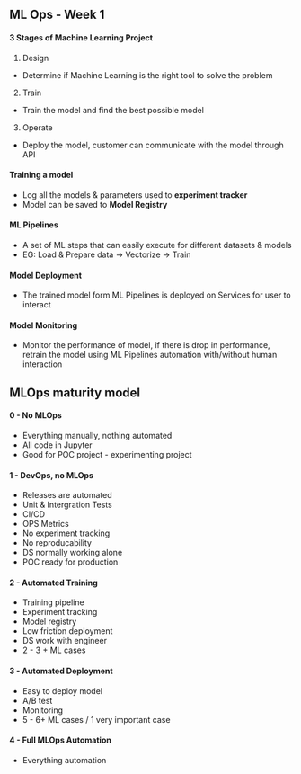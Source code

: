 ## ML Ops - Week 1
#### 3 Stages of Machine Learning Project
1. Design
- Determine if Machine Learning is the right tool to solve the problem

2. Train
- Train the model and find the best possible model

3. Operate
- Deploy the model, customer can communicate with the model through API

#### Training a model
- Log all the models & parameters used to **experiment tracker**
- Model can be saved to **Model Registry** 

#### ML Pipelines
- A set of ML steps that can easily execute for different datasets & models
- EG: Load & Prepare data -> Vectorize -> Train

#### Model Deployment
- The trained model form ML Pipelines is deployed on Services for user to interact

#### Model Monitoring
- Monitor the performance of model, if there is drop in performance, retrain the model using ML Pipelines automation with/without human interaction

## MLOps maturity model
#### 0 - No MLOps
- Everything manually, nothing automated
- All code in Jupyter
- Good for POC project - experimenting project

#### 1 - DevOps, no MLOps
- Releases are automated
- Unit & Intergration Tests
- CI/CD
- OPS Metrics
- No experiment tracking
- No reproducability
- DS normally working alone
- POC ready for production

#### 2 - Automated Training
- Training pipeline
- Experiment tracking
- Model registry
- Low friction deployment
- DS work with engineer
- 2 - 3 + ML cases

#### 3 - Automated Deployment
- Easy to deploy model
- A/B test
- Monitoring
- 5 - 6+ ML cases / 1 very important case

#### 4 - Full MLOps Automation
- Everything automation